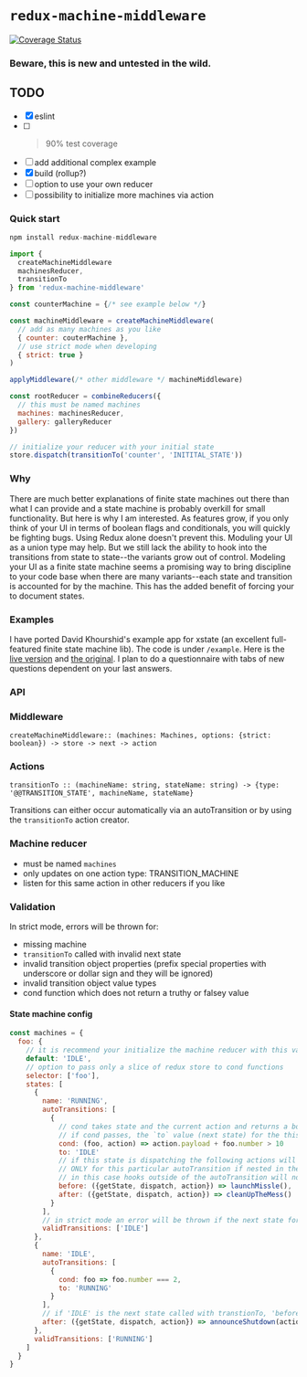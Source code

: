 # `redux-machine-middleware`

[![Coverage Status](https://coveralls.io/repos/github/RikuVan/redux-machine-middleware/badge.svg?branch=master)](https://coveralls.io/github/RikuVan/redux-machine-middleware?branch=master)

### Beware, this is new and untested in the wild.

## TODO

- [x] eslint
- [ ] > 90% test coverage
- [ ] add additional complex example
- [x] build (rollup?)
- [ ] option to use your own reducer
- [ ] possibility to initialize more machines via action

### Quick start

```js
npm install redux-machine-middleware
```

```js
import {
  createMachineMiddleware
  machinesReducer,
  transitionTo
} from 'redux-machine-middleware'

const counterMachine = {/* see example below */}

const machineMiddleware = createMachineMiddleware(
  // add as many machines as you like
  { counter: couterMachine },
  // use strict mode when developing
  { strict: true }
)

applyMiddleware(/* other middleware */ machineMiddleware)

const rootReducer = combineReducers({
  // this must be named machines
  machines: machinesReducer,
  gallery: galleryReducer
})

// initialize your reducer with your initial state
store.dispatch(transitionTo('counter', 'INITITAL_STATE'))
```

### Why

There are much better explanations of finite state machines out there than what I can provide and a state machine is probably overkill for small functionality. But here is why I am interested. As features grow, if you only think of your UI in terms of boolean flags and conditionals, you will quickly be fighting bugs. Using Redux alone doesn't prevent this. Moduling your UI as a union type may help. But we still lack the ability to hook into the transitions from state to state--the variants grow out of control. Modeling your UI as a finite state machine seems a promising way to bring discipline to your code base when there are many variants--each state and transition is accounted for by the machine. This has the added benefit of forcing your to document states.

### Examples

I have ported David Khourshid's example app for xstate (an excellent full-featured finite state machine lib). The code is under `/example`. Here is the [live version](http://redux-machine-middleware-ex.surge.sh/) and [the original](https://codepen.io/davidkpiano/pen/dJJMWE). I plan to do a questionnaire with tabs of new questions dependent on your last answers.

### API

### Middleware

`createMachineMiddleware:: (machines: Machines, options: {strict: boolean}) -> store -> next -> action`

### Actions

`transitionTo :: (machineName: string, stateName: string) -> {type: '@@TRANSITION_STATE', machineName, stateName}`

Transitions can either occur automatically via an autoTransition or by using the `transitionTo` action creator.

### Machine reducer

- must be named `machines`
- only updates on one action type: TRANSITION_MACHINE
- listen for this same action in other reducers if you like

### Validation

In strict mode, errors will be thrown for:

- missing machine
- `transitionTo` called with invalid next state
- invalid transition object properties (prefix special properties with underscore or dollar sign and they will be ignored)
- invalid transition object value types
- cond function which does not return a truthy or falsey value

#### State machine config

```js
const machines = {
  foo: {
    // it is recommend your initialize the machine reducer with this value when loading the component/app
    default: 'IDLE',
    // option to pass only a slice of redux store to cond functions
    selector: ['foo'],
    states: [
      {
        name: 'RUNNING',
        autoTransitions: [
          {
            // cond takes state and the current action and returns a boolean
            // if cond passes, the `to` value (next state) for the this transition will be dispatched with transitionTo
            cond: (foo, action) => action.payload + foo.number > 10
            to: 'IDLE'
            // if this state is dispatching the following actions will be dispatched before and after
            // ONLY for this particular autoTransition if nested in the autoTransition
            // in this case hooks outside of the autoTransition will not be called
            before: ({getState, dispatch, action}) => launchMissle(),
            after: ({getState, dispatch, action}) => cleanUpTheMess()
          }
        ],
        // in strict mode an error will be thrown if the next state for this state is in this list
        validTransitions: ['IDLE']
      },
      {
        name: 'IDLE',
        autoTransitions: [
          {
            cond: foo => foo.number === 2,
            to: 'RUNNING'
          }
        ],
        // if 'IDLE' is the next state called with transtionTo, 'before' or 'after' hooks will be called
        after: ({getState, dispatch, action}) => announceShutdown(action)
      },
      validTransitions: ['RUNNING']
    ]
  }
}
```
